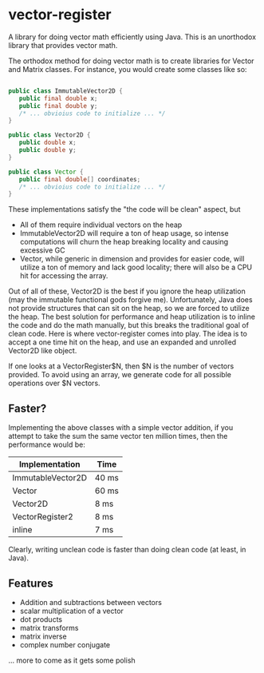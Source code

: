 vector-register
===============

A library for doing vector math efficiently using Java. This is an unorthodox library that provides vector math.

The orthodox method for doing vector math is to create libraries for Vector and Matrix classes. For instance, you would create some classes like so: 

```java

public class ImmutableVector2D {
   public final double x;
   public final double y;
   /* ... obvioius code to initialize ... */
}

public class Vector2D {
   public double x;
   public double y;
}

public class Vector {
   public final double[] coordinates;
   /* ... obvioius code to initialize ... */
}

```

These implementations satisfy the "the code will be clean" aspect, but

* All of them require individual vectors on the heap
* ImmutableVector2D will require a ton of heap usage, so intense computations will churn the heap breaking locality and causing excessive GC
* Vector, while generic in dimension and provides for easier code, will utilize a ton of memory and lack good locality; there will also be a CPU hit for accessing the array.

Out of all of these, Vector2D is the best if you ignore the heap utilization (may the immutable functional gods forgive me). Unfortunately, Java does not provide structures that can sit on the heap, so we are forced to utilize the heap. The best solution for performance and heap utilization is to inline the code and do the math manually, but this breaks the traditional goal of clean code. Here is where vector-register comes into play. The idea is to accept a one time hit on the heap, and use an expanded and unrolled Vector2D like object.

If one looks at a VectorRegister$N, then $N is the number of vectors provided. To avoid using an array, we generate code for all possible operations over $N vectors.

## Faster?

Implementing the above classes with a simple vector addition, if you attempt to take the sum the same vector ten million times, then the performance would be:

| Implementation | Time |
| -------------- | ---- |
| ImmutableVector2D | 40 ms |
| Vector | 60 ms |
| Vector2D | 8 ms |
| VectorRegister2 | 8 ms |
| inline | 7 ms |

Clearly, writing unclean code is faster than doing clean code (at least, in Java).

## Features

* Addition and subtractions between vectors
* scalar multiplication of a vector
* dot products
* matrix transforms
* matrix inverse
* complex number conjugate

... more to come as it gets some polish
